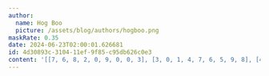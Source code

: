```yaml
---
author:
  name: Hog Boo
  picture: /assets/blog/authors/hogboo.png
maskRate: 0.35
date: 2024-06-23T02:00:01.626681
id: 4d30893c-3104-11ef-9f85-c95db626c0e3
content: '[[7, 6, 8, 2, 0, 9, 0, 0, 3], [3, 0, 1, 4, 7, 6, 5, 9, 8], [4, 5, 9, 1, 0, 3, 0, 6, 2], [2, 0, 4, 8, 6, 0, 9, 3, 7], [5, 0, 0, 0, 2, 1, 0, 4, 0], [6, 0, 3, 7, 9, 0, 2, 5, 1], [0, 4, 2, 6, 0, 8, 0, 0, 0], [1, 7, 0, 0, 4, 2, 0, 8, 9], [0, 3, 0, 9, 0, 7, 6, 0, 0]]'
---
```

